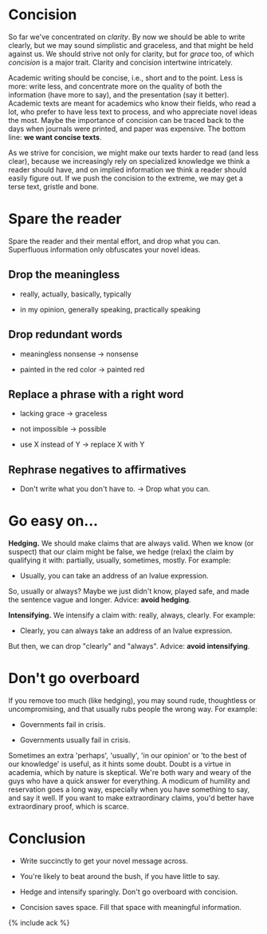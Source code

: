 # Concision

So far we've concentrated on *clarity*.  By now we should be able to
write clearly, but we may sound simplistic and graceless, and that
might be held against us.  We should strive not only for clarity, but
for *grace* too, of which *concision* is a major trait.  Clarity and
concision intertwine intricately.

Academic writing should be concise, i.e., short and to the point.
Less is more: write less, and concentrate more on the quality of both
the information (have more to say), and the presentation (say it
better).  Academic texts are meant for academics who know their
fields, who read a lot, who prefer to have less text to process, and
who appreciate novel ideas the most.  Maybe the importance of
concision can be traced back to the days when journals were printed,
and paper was expensive.  The bottom line: **we want concise texts**.

As we strive for concision, we might make our texts harder to read
(and less clear), because we increasingly rely on specialized
knowledge we think a reader should have, and on implied information we
think a reader should easily figure out.  If we push the concision to
the extreme, we may get a terse text, gristle and bone.

# Spare the reader

Spare the reader and their mental effort, and drop what you can.
Superfluous information only obfuscates your novel ideas.

## Drop the meaningless

* really, actually, basically, typically

* in my opinion, generally speaking, practically speaking

## Drop redundant words

* meaningless nonsense -> nonsense

* painted in the red color -> painted red

## Replace a phrase with a right word

* lacking grace -> graceless

* not impossible -> possible

* use X instead of Y -> replace X with Y

## Rephrase negatives to affirmatives

* Don't write what you don't have to. -> Drop what you can.

# Go easy on...

**Hedging.** We should make claims that are always valid.  When we
know (or suspect) that our claim might be false, we hedge (relax) the
claim by qualifying it with: partially, usually, sometimes, mostly.
For example:

* Usually, you can take an address of an lvalue expression.

So, usually or always?  Maybe we just didn't know, played safe, and
made the sentence vague and longer.  Advice: **avoid hedging**.

**Intensifying.** We intensify a claim with: really, always, clearly.
For example:

* Clearly, you can always take an address of an lvalue expression.

But then, we can drop "clearly" and "always".  Advice: **avoid
intensifying**.

# Don't go overboard

If you remove too much (like hedging), you may sound rude, thoughtless
or uncompromising, and that usually rubs people the wrong way.  For
example:

* Governments fail in crisis.

* Governments usually fail in crisis.

Sometimes an extra 'perhaps', 'usually', 'in our opinion' or 'to the
best of our knowledge' is useful, as it hints some doubt.  Doubt is a
virtue in academia, which by nature is skeptical.  We're both wary and
weary of the guys who have a quick answer for everything.  A modicum
of humility and reservation goes a long way, especially when you have
something to say, and say it well.  If you want to make extraordinary
claims, you'd better have extraordinary proof, which is scarce.

# Conclusion

* Write succinctly to get your novel message across.

* You're likely to beat around the bush, if you have little to say.

* Hedge and intensify sparingly.  Don't go overboard with concision.

* Concision saves space.  Fill that space with meaningful information.

{% include ack %}
